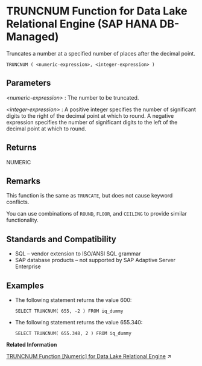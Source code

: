 <!-- loio38464172958846abbb04ad86a7c02f65 -->

# TRUNCNUM Function for Data Lake Relational Engine \(SAP HANA DB-Managed\)

Truncates a number at a specified number of places after the decimal point.



```
TRUNCNUM ( <numeric-expression>, <integer-expression> )
```



<a name="loio38464172958846abbb04ad86a7c02f65__section_lys_j3v_vrb"/>

## Parameters

 *<numeric-expression\>*
 :   The number to be truncated.

  *<integer-expression\>*
 :   A positive integer specifies the number of significant digits to the right of the decimal point at which to round. A negative expression specifies the number of significant digits to the left of the decimal point at which to round.

 

<a name="loio38464172958846abbb04ad86a7c02f65__section_ww2_k3v_vrb"/>

## Returns

NUMERIC



<a name="loio38464172958846abbb04ad86a7c02f65__section_pyn_k3v_vrb"/>

## Remarks

This function is the same as `TRUNCATE`, but does not cause keyword conflicts.

You can use combinations of `ROUND`, `FLOOR`, and `CEILING` to provide similar functionality.



<a name="loio38464172958846abbb04ad86a7c02f65__section_qsb_l3v_vrb"/>

## Standards and Compatibility

-   SQL – vendor extension to ISO/ANSI SQL grammar
-   SAP database products – not supported by SAP Adaptive Server Enterprise



<a name="loio38464172958846abbb04ad86a7c02f65__section_edc_m3v_vrb"/>

## Examples

-   The following statement returns the value 600:

    ```
    SELECT TRUNCNUM( 655, -2 ) FROM iq_dummy
    ```

-   The following statement returns the value 655.340:

    ```
    SELECT TRUNCNUM( 655.348, 2 ) FROM iq_dummy
    ```


**Related Information**  


[TRUNCNUM Function [Numeric] for Data Lake Relational Engine](https://help.sap.com/viewer/19b3964099384f178ad08f2d348232a9/2023_1_QRC/en-US/a58baf5b84f21015961fcdf7ec6e1b8b.html "Truncates a number at a specified number of places after the decimal point.") :arrow_upper_right:

